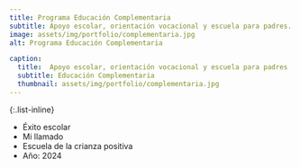 ```yaml
---
title: Programa Educación Complementaria
subtitle: Apoyo escolar, orientación vocacional y escuela para padres.
image: assets/img/portfolio/complementaria.jpg
alt: Programa Educación Complementaria

caption:
  title:  Apoyo escolar, orientación vocacional y escuela para padres
  subtitle: Educación Complementaria
  thumbnail: assets/img/portfolio/complementaria.jpg
---
```

{:.list-inline}
- Éxito escolar
- Mi llamado
- Escuela de la crianza positiva
- Año: 2024
